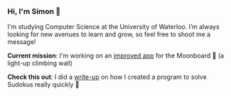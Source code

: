 ### Hi, I'm Simon 👋

I'm studying Computer Science at the University of Waterloo. I’m always looking for new avenues to learn and grow, so feel free to shoot me a message!

**Current mission**: I'm working on an [improved app](https://github.com/smchase/Moonboard-Guidebook) for the Moonboard 🌝 (a light-up climbing wall)

**Check this out**: I did a [write-up](https://github.com/smchase/Sudoku-Solver#how-it-works) on how I created a program to solve Sudokus really quickly 🚀

